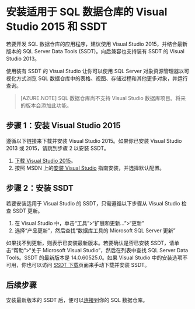<properties
   pageTitle="安装适用于 SQL 数据仓库的 Visual Studio 和 SSDT | Azure"
   description="安装适用于 Azure SQL 数据仓库的 Visual Studio 和 SQL Server 开发工具 (SSDT)"
   services="sql-data-warehouse"
   documentationCenter="NA"
   authors="sonyam"
   manager="barbkess"
   editor=""/>

<tags
   ms.service="sql-data-warehouse"
   ms.date="06/01/2016"
   wacn.date="07/11/2016"/>

# 安装适用于 SQL 数据仓库的 Visual Studio 2015 和 SSDT

若要开发 SQL 数据仓库的应用程序，建议使用 Visual Studio 2015，并结合最新版本的 SQL Server Data Tools (SSDT)。向后兼容也支持装有 SSDT 的 Visual Studio 2013。

使用装有 SSDT 的 Visual Studio 让你可以使用 SQL Server 对象资源管理器以可视化方式浏览 SQL 数据仓库中的表格、视图、存储过程和其他更多对象，并运行查询。

> [AZURE.NOTE] SQL 数据仓库尚不支持 Visual Studio 数据库项目。将来的版本会添加此功能。

## 步骤 1：安装 Visual Studio 2015

遵循以下链接来下载并安装 Visual Studio 2015。如果你已安装 Visual Studio 2013 或 2015，请跳到步骤 2 以安装 SSDT。

1. [下载 Visual Studio 2015][]。
2. 按照 MSDN 上的[安装 Visual Studio][] 指南安装，并选择默认配置。

## 步骤 2：安装 SSDT

若要安装适用于 Visual Studio 的 SSDT，只需遵循以下步骤从 Visual Studio 检查 SSDT 更新。

1. 在 Visual Studio 中，单击“工具”>“扩展和更新...”>“更新”
2. 选择“产品更新”，然后查找“数据库工具的 Microsoft SQL Server 更新”

如果找不到更新，则表示已安装最新版本。若要确认是否已安装 SSDT，请单击“帮助”>“关于 Microsoft Visual Studio”，然后在列表中查找 SQL Server Data Tools。SSDT 的最新版本是 14.0.60525.0。如果 Visual Studio 中的安装选项不可用，你也可以访问 [SSDT 下载][]页面来手动下载并安装 SSDT。

## 后续步骤

安装最新版本的 SSDT 后，便可以[连接][]到你的 SQL 数据仓库。

<!--Anchors-->

<!--Image references-->

<!--Arcticles-->
[连接]: /documentation/articles/sql-data-warehouse-get-started-connect/

<!--Other-->
[下载 Visual Studio 2015]: https://www.visualstudio.com/downloads/
[安装 Visual Studio]: https://msdn.microsoft.com/zh-cn/library/e2h7fzkw.aspx
[SSDT 下载]: https://msdn.microsoft.com/zh-cn/library/mt204009.aspx

<!---HONumber=Mooncake_0704_2016-->